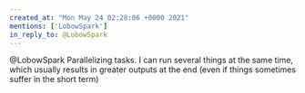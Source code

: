 ```yaml
---
created_at: "Mon May 24 02:28:06 +0000 2021"
mentions: ['LobowSpark']
in_reply_to: @LobowSpark
---
```


@LobowSpark Parallelizing tasks. I can run several things at the same time, which usually results in greater outputs at the end (even if things sometimes suffer in the short term)